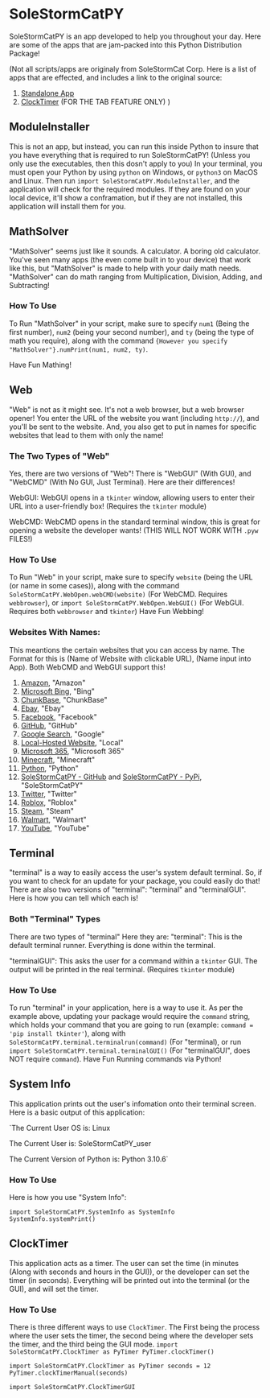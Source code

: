 # SoleStormCatPY

SoleStormCatPY is an app developed to help you throughout your day. Here are some of the apps that are jam-packed into this Python Distribution Package!

(Not all scripts/apps are originaly from SoleStormCat Corp. Here is a list of apps that are effected, and includes a link to the original source:
1. [Standalone App](https://www.geeksforgeeks.org/python-menu-widget-in-tkinter/)
1. [ClockTimer](https://www.geeksforgeeks.org/creating-tabbed-widget-with-python-tkinter/) (FOR THE TAB FEATURE ONLY)
)
## ModuleInstaller
This is not an app, but instead, you can run this inside Python to insure that you have everything that is required to run SoleStormCatPY! (Unless you only use the executables, then this dosn't apply to you)
In your terminal, you must open your Python by using `python` on Windows, or `python3` on MacOS and Linux. Then run `import SoleStormCatPY.ModuleInstaller`, and the application will check for the required modules. If they are found on your local device, it'll show a conframation, but if they are not installed, this application will install them for you.

## MathSolver

"MathSolver" seems just like it sounds. A calculator. A boring old calculator. You've seen many apps (the even come built in to your device) that work like this, but "MathSolver" is made to help with your daily math needs. "MathSolver" can do math ranging from Multiplication, Division, Adding, and Subtracting!

### How To Use
To Run "MathSolver" in your script, make sure to specify `num1` (Being the first number), `num2` (being your second number), and `ty` (being the type of math you require), along with the command `{However you specify "MathSolver"}.numPrint(num1, num2, ty)`.

Have Fun Mathing!

## Web

"Web" is not as it might see. It's not a web browser, but a web browser opener! You enter the URL of the website you want (including `http://`), and you'll be sent to the website. And, you also get to put in names for specific websites that lead to them with only the name!

### The Two Types of "Web"

Yes, there are two versions of "Web"! There is "WebGUI" (With GUI), and "WebCMD" (With No GUI, Just Terminal). Here are their differences!

WebGUI:
WebGUI opens in a `tkinter` window, allowing users to enter their URL into a user-friendly box! (Requires the `tkinter` module)

WebCMD:
WebCMD opens in the standard terminal window, this is great for opening a website the developer wants! (THIS WILL NOT WORK WITH `.pyw` FILES!)

### How To Use
To Run "Web" in your script, make sure to specify `website` (being the URL (or name in some cases)), along with the command `SoleStormCatPY.WebOpen.webCMD(website)` (For WebCMD. Requires `webbrowser`), or `import SoleStormCatPY.WebOpen.WebGUI()` (For WebGUI. Requires both `webbrowser` and `tkinter`)
Have Fun Webbing!

### Websites With Names:
This meantions the certain websites that you can access by name. The Format for this is (Name of Website with clickable URL), (Name input into App). Both WebCMD and WebGUI support this!

1. [Amazon](https://amazon.com), "Amazon"
1. [Microsoft Bing](https://bing.com), "Bing"
1. [ChunkBase](https://chunkbase.com), "ChunkBase"
1. [Ebay](https://ebay.com), "Ebay"
1. [Facebook](https://facebook.com), "Facebook"
1. [GitHub](https://github.com), "GitHub"
1. [Google Search](https://google.com), "Google"
1. [Local-Hosted Website](http://localhost), "Local"
1. [Microsoft 365](https://microsoft365.com), "Microsoft 365"
1. [Minecraft](https://minecraft.net), "Minecraft"
1. [Python](https://python.org), "Python"
1. [SoleStormCatPY - GitHub](https://github.com/solestormcat-corp/solestormcatpy) and [SoleStormCatPY - PyPi](https://pypi.org/project/SoleStormCatPY/), "SoleStormCatPY"
1. [Twitter](https://twitter.com), "Twitter"
1. [Roblox](https://roblox.com), "Roblox"
1. [Steam](https://store.steampowered.com), "Steam"
1. [Walmart](https://walmart.com), "Walmart"
1. [YouTube](https://youtube.com), "YouTube"

## Terminal
"terminal" is a way to easily access the user's system default terminal. So, if you want to check for an update for your package, you could easily do that! There are also two versions of "terminal": "terminal" and "terminalGUI". Here is how you can tell which each is!

### Both "Terminal" Types
There are two types of "terminal" Here they are:
"terminal":
This is the default terminal runner. Everything is done within the terminal.

"terminalGUI":
This asks the user for a command within a `tkinter` GUI. The output will be printed in the real terminal. (Requires `tkinter` module)

### How To Use
To run "terminal" in your application, here is a way to use it. As per the example above, updating your package would require the `command` string, which holds your command that you are going to run (example: `command = 'pip install tkinter'`), along with `SoleStormCatPY.terminal.terminalrun(command)` (For "terminal), or run `import SoleStormCatPY.terminal.terminalGUI()` (For "terminalGUI", does NOT require `command`).
Have Fun Running commands via Python!

## System Info
This application prints out the user's infomation onto their terminal screen. Here is a basic output of this application:

`The Current User OS is:
Linux

The Current User is:
SoleStormCatPY_user

The Current Version of Python is:
Python 3.10.6`

### How To Use
Here is how you use "System Info":

`import SoleStormCatPY.SystemInfo as SystemInfo
SystemInfo.systemPrint()`

## ClockTimer
This application acts as a timer. The user can set the time (in minutes (Along with seconds and hours in the GUI)), or the developer can set the timer (in seconds). Everything will be printed out into the terminal (or the GUI), and will set the timer.

### How To Use
There is three different ways to use `ClockTimer`. The First being the process where the user sets the timer, the second being where the developer sets the timer, and the third being the GUI mode.
`import SoleStormCatPY.ClockTimer as PyTimer
PyTimer.clockTimer()`

`import SoleStormCatPY.ClockTimer as PyTimer
seconds = 12
PyTimer.clockTimerManual(seconds)`

`import SoleStormCatPY.ClockTimerGUI`

